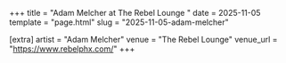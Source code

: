 +++
title = "Adam Melcher at The Rebel Lounge "
date = 2025-11-05
template = "page.html"
slug = "2025-11-05-adam-melcher"

[extra]
artist = "Adam Melcher"
venue = "The Rebel Lounge"
venue_url = "https://www.rebelphx.com/"
+++
